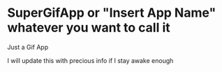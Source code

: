 # SuperGifApp or "Insert App Name" whatever you want to call it

Just a Gif App

I will update this with precious info if I stay awake enough
